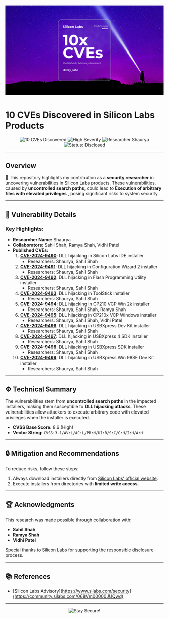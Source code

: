 # ![Silicon Labs Vulnerabilities](https://raw.githubusercontent.com/Shauryae1337/silabs_cve/refs/heads/main/cve.png)


#  10 CVEs Discovered in Silicon Labs Products
<p align="center">
  <img src="https://img.shields.io/badge/CVEs-10-red?style=for-the-badge&logo=cve" alt="10 CVEs Discovered">
  <img src="https://img.shields.io/badge/Severity-High-critical?style=for-the-badge&logo=alert" alt="High Severity">
  <img src="https://img.shields.io/badge/Researcher-Shaurya-blue?style=for-the-badge&logo=github" alt="Researcher Shaurya">
  <img src="https://img.shields.io/badge/Status-Disclosed-success?style=for-the-badge&logo=shield" alt="Status: Disclosed">
</p>

---

## Overview
🎯 This repository highlights my contribution as a **security researcher** in uncovering vulnerabilities in Silicon Labs products. These vulnerabilities, caused by **uncontrolled search paths**, could lead to **Execution of arbitrary files with elevated privileges** , posing significant risks to system security.

---

## 🚨 Vulnerability Details

### Key Highlights:
- **Researcher Name:** Shaurya  
- **Collaborators:** Sahil Shah, Ramya Shah, Vidhi Patel  
- **Published CVEs:**  
  1. **[CVE-2024-9490](https://www.cve.org/CVERecord?id=CVE-2024-9490)**: DLL hijacking in Silicon Labs IDE installer  
     - Researchers: Shaurya, Sahil Shah  
  2. **[CVE-2024-9491](https://www.cve.org/CVERecord?id=CVE-2024-9491)**: DLL hijacking in Configuration Wizard 2 installer  
     - Researchers: Shaurya, Sahil Shah  
  3. **[CVE-2024-9492](https://www.cve.org/CVERecord?id=CVE-2024-9492)**: DLL hijacking in Flash Programming Utility installer  
     - Researchers: Shaurya, Sahil Shah  
  4. **[CVE-2024-9493](https://www.cve.org/CVERecord?id=CVE-2024-9493)**: DLL hijacking in ToolStick installer  
     - Researchers: Shaurya, Sahil Shah  
  5. **[CVE-2024-9494](https://www.cve.org/CVERecord?id=CVE-2024-9494)**: DLL hijacking in CP210 VCP Win 2k installer  
     - Researchers: Shaurya, Sahil Shah, Ramya Shah  
  6. **[CVE-2024-9495](https://www.cve.org/CVERecord?id=CVE-2024-9495)**: DLL hijacking in CP210x VCP Windows installer  
     - Researchers: Shaurya, Sahil Shah, Vidhi Patel  
  7. **[CVE-2024-9496](https://www.cve.org/CVERecord?id=CVE-2024-9496)**: DLL hijacking in USBXpress Dev Kit installer  
     - Researchers: Shaurya, Sahil Shah  
  8. **[CVE-2024-9497](https://www.cve.org/CVERecord?id=CVE-2024-9497)**: DLL hijacking in USBXpress 4 SDK installer  
     - Researchers: Shaurya, Sahil Shah  
  9. **[CVE-2024-9498](https://www.cve.org/CVERecord?id=CVE-2024-9498)**: DLL hijacking in USBXpress SDK installer  
     - Researchers: Shaurya, Sahil Shah  
  10. **[CVE-2024-9499](https://www.cve.org/CVERecord?id=CVE-2024-9499)**: DLL hijacking in USBXpress Win 98SE Dev Kit installer  
      - Researchers: Shaurya, Sahil Shah  

---

## ⚙️ Technical Summary
The vulnerabilities stem from **uncontrolled search paths** in the impacted installers, making them susceptible to **DLL hijacking attacks**. These vulnerabilities allow attackers to execute arbitrary code with elevated privileges when the installer is executed.

- **CVSS Base Score:** 8.6 (High)  
- **Vector String:** `CVSS:3.1/AV:L/AC:L/PR:N/UI:R/S:C/C:H/I:H/A:H`

---

## 🔒 Mitigation and Recommendations
To reduce risks, follow these steps:  
1. Always download installers directly from [Silicon Labs' official website](https://www.silabs.com).  
2. Execute installers from directories with **limited write access**.  

---

## 🏆 Acknowledgments
This research was made possible through collaboration with:  
- **Sahil Shah**  
- **Ramya Shah**  
- **Vidhi Patel**  

Special thanks to Silicon Labs for supporting the responsible disclosure process.

---

## 📚 References
- [Silicon Labs Advisory](https://www.silabs.com/security](https://community.silabs.com/068Vm00000JUQwd)  

---

<p align="center">
  <img src="https://media.giphy.com/media/QMkPpxPDYY0fu/giphy.gif" alt="Stay Secure!" width="600"/>
</p>

